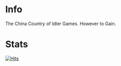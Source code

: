 # Info
The China Country of Idler Games. However to Gain.

# Stats
[![Hits](https://hits.sh/github.com/CanadaGames215/Chinese-Idle.svg?style=for-the-badge)](https://hits.sh/github.com/CanadaGames215/Chinese-Idle/)
